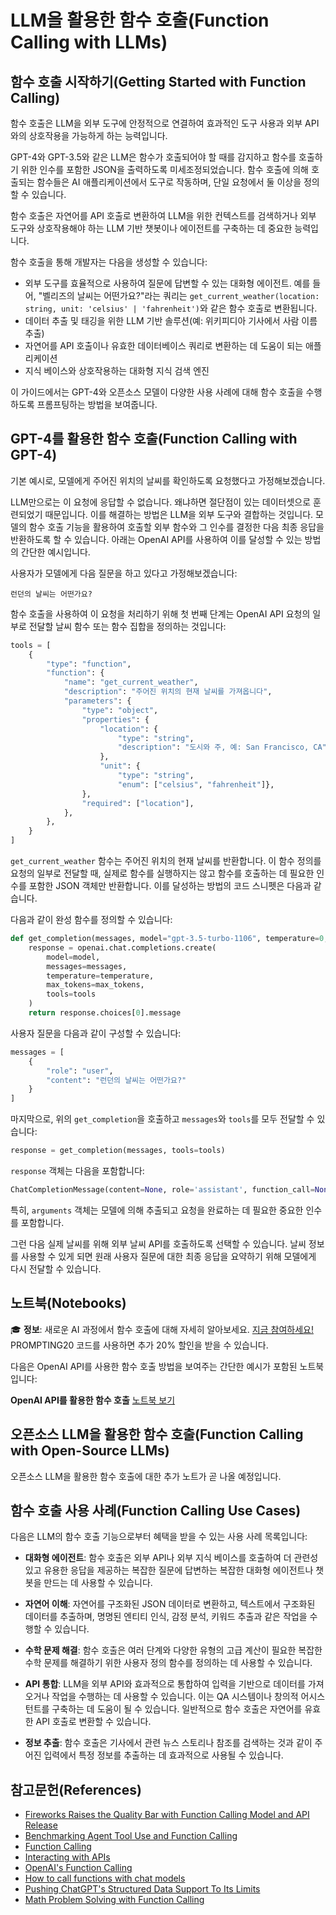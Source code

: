 # LLM을 활용한 함수 호출(Function Calling with LLMs)

## 함수 호출 시작하기(Getting Started with Function Calling)

함수 호출은 LLM을 외부 도구에 안정적으로 연결하여 효과적인 도구 사용과 외부 API와의 상호작용을 가능하게 하는 능력입니다.

GPT-4와 GPT-3.5와 같은 LLM은 함수가 호출되어야 할 때를 감지하고 함수를 호출하기 위한 인수를 포함한 JSON을 출력하도록 미세조정되었습니다. 함수 호출에 의해 호출되는 함수들은 AI 애플리케이션에서 도구로 작동하며, 단일 요청에서 둘 이상을 정의할 수 있습니다.

함수 호출은 자연어를 API 호출로 변환하여 LLM을 위한 컨텍스트를 검색하거나 외부 도구와 상호작용해야 하는 LLM 기반 챗봇이나 에이전트를 구축하는 데 중요한 능력입니다.

함수 호출을 통해 개발자는 다음을 생성할 수 있습니다:

- 외부 도구를 효율적으로 사용하여 질문에 답변할 수 있는 대화형 에이전트. 예를 들어, "벨리즈의 날씨는 어떤가요?"라는 쿼리는 `get_current_weather(location: string, unit: 'celsius' | 'fahrenheit')`와 같은 함수 호출로 변환됩니다.
- 데이터 추출 및 태깅을 위한 LLM 기반 솔루션(예: 위키피디아 기사에서 사람 이름 추출)
- 자연어를 API 호출이나 유효한 데이터베이스 쿼리로 변환하는 데 도움이 되는 애플리케이션
- 지식 베이스와 상호작용하는 대화형 지식 검색 엔진

이 가이드에서는 GPT-4와 오픈소스 모델이 다양한 사용 사례에 대해 함수 호출을 수행하도록 프롬프팅하는 방법을 보여줍니다.

## GPT-4를 활용한 함수 호출(Function Calling with GPT-4)

기본 예시로, 모델에게 주어진 위치의 날씨를 확인하도록 요청했다고 가정해보겠습니다.

LLM만으로는 이 요청에 응답할 수 없습니다. 왜냐하면 절단점이 있는 데이터셋으로 훈련되었기 때문입니다. 이를 해결하는 방법은 LLM을 외부 도구와 결합하는 것입니다. 모델의 함수 호출 기능을 활용하여 호출할 외부 함수와 그 인수를 결정한 다음 최종 응답을 반환하도록 할 수 있습니다. 아래는 OpenAI API를 사용하여 이를 달성할 수 있는 방법의 간단한 예시입니다.

사용자가 모델에게 다음 질문을 하고 있다고 가정해보겠습니다:

```
런던의 날씨는 어떤가요?
```

함수 호출을 사용하여 이 요청을 처리하기 위해 첫 번째 단계는 OpenAI API 요청의 일부로 전달할 날씨 함수 또는 함수 집합을 정의하는 것입니다:

```python
tools = [
    {
        "type": "function",
        "function": {
            "name": "get_current_weather",
            "description": "주어진 위치의 현재 날씨를 가져옵니다",
            "parameters": {
                "type": "object",
                "properties": {
                    "location": {
                        "type": "string",
                        "description": "도시와 주, 예: San Francisco, CA",
                    },
                    "unit": {
                        "type": "string", 
                        "enum": ["celsius", "fahrenheit"]},
                },
                "required": ["location"],
            },
        },   
    }
]
```

`get_current_weather` 함수는 주어진 위치의 현재 날씨를 반환합니다. 이 함수 정의를 요청의 일부로 전달할 때, 실제로 함수를 실행하지는 않고 함수를 호출하는 데 필요한 인수를 포함한 JSON 객체만 반환합니다. 이를 달성하는 방법의 코드 스니펫은 다음과 같습니다.

다음과 같이 완성 함수를 정의할 수 있습니다:

```python
def get_completion(messages, model="gpt-3.5-turbo-1106", temperature=0, max_tokens=300, tools=None):
    response = openai.chat.completions.create(
        model=model,
        messages=messages,
        temperature=temperature,
        max_tokens=max_tokens,
        tools=tools
    )
    return response.choices[0].message
```

사용자 질문을 다음과 같이 구성할 수 있습니다:

```python
messages = [
    {
        "role": "user",
        "content": "런던의 날씨는 어떤가요?"
    }
]
```

마지막으로, 위의 `get_completion`을 호출하고 `messages`와 `tools`를 모두 전달할 수 있습니다:

```python
response = get_completion(messages, tools=tools)
```

`response` 객체는 다음을 포함합니다:

```python
ChatCompletionMessage(content=None, role='assistant', function_call=None, tool_calls=[ChatCompletionMessageToolCall(id='...', function=Function(arguments='{"location":"London","unit":"celsius"}', name='get_current_weather'), type='function')])
```

특히, `arguments` 객체는 모델에 의해 추출되고 요청을 완료하는 데 필요한 중요한 인수를 포함합니다.

그런 다음 실제 날씨를 위해 외부 날씨 API를 호출하도록 선택할 수 있습니다. 날씨 정보를 사용할 수 있게 되면 원래 사용자 질문에 대한 최종 응답을 요약하기 위해 모델에게 다시 전달할 수 있습니다.

## 노트북(Notebooks)

🎓 **정보**: 새로운 AI 과정에서 함수 호출에 대해 자세히 알아보세요. [지금 참여하세요!](https://dair-ai.thinkific.com/)
PROMPTING20 코드를 사용하면 추가 20% 할인을 받을 수 있습니다.

다음은 OpenAI API를 사용한 함수 호출 방법을 보여주는 간단한 예시가 포함된 노트북입니다:

**OpenAI API를 활용한 함수 호출**
[노트북 보기](https://github.com/dair-ai/Prompt-Engineering-Guide/blob/main/notebooks/pe-function-calling.ipynb)

## 오픈소스 LLM을 활용한 함수 호출(Function Calling with Open-Source LLMs)
오픈소스 LLM을 활용한 함수 호출에 대한 추가 노트가 곧 나올 예정입니다.

## 함수 호출 사용 사례(Function Calling Use Cases)

다음은 LLM의 함수 호출 기능으로부터 혜택을 받을 수 있는 사용 사례 목록입니다:

- **대화형 에이전트**: 함수 호출은 외부 API나 외부 지식 베이스를 호출하여 더 관련성 있고 유용한 응답을 제공하는 복잡한 질문에 답변하는 복잡한 대화형 에이전트나 챗봇을 만드는 데 사용할 수 있습니다.

- **자연어 이해**: 자연어를 구조화된 JSON 데이터로 변환하고, 텍스트에서 구조화된 데이터를 추출하며, 명명된 엔티티 인식, 감정 분석, 키워드 추출과 같은 작업을 수행할 수 있습니다.

- **수학 문제 해결**: 함수 호출은 여러 단계와 다양한 유형의 고급 계산이 필요한 복잡한 수학 문제를 해결하기 위한 사용자 정의 함수를 정의하는 데 사용할 수 있습니다.

- **API 통합**: LLM을 외부 API와 효과적으로 통합하여 입력을 기반으로 데이터를 가져오거나 작업을 수행하는 데 사용할 수 있습니다. 이는 QA 시스템이나 창의적 어시스턴트를 구축하는 데 도움이 될 수 있습니다. 일반적으로 함수 호출은 자연어를 유효한 API 호출로 변환할 수 있습니다.

- **정보 추출**: 함수 호출은 기사에서 관련 뉴스 스토리나 참조를 검색하는 것과 같이 주어진 입력에서 특정 정보를 추출하는 데 효과적으로 사용될 수 있습니다.

## 참고문헌(References)
- [Fireworks Raises the Quality Bar with Function Calling Model and API Release](https://blog.fireworks.ai/fireworks-raises-the-quality-bar-with-function-calling-model-and-api-release-e7f49d1e98e9)
- [Benchmarking Agent Tool Use and Function Calling](https://blog.langchain.dev/benchmarking-agent-tool-use/)
- [Function Calling](https://ai.google.dev/docs/function_calling)
- [Interacting with APIs](https://python.langchain.com/docs/use_cases/apis)
- [OpenAI's Function Calling](https://platform.openai.com/docs/guides/function-calling)
- [How to call functions with chat models](https://cookbook.openai.com/examples/how_to_call_functions_with_chat_models)
- [Pushing ChatGPT's Structured Data Support To Its Limits](https://minimaxir.com/2023/12/chatgpt-structured-data/)
- [Math Problem Solving with Function Calling](https://github.com/svpino/openai-function-calling/blob/main/sample.ipynb)
